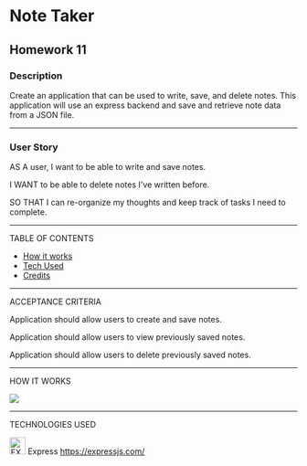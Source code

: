 # Note Taker

## Homework 11

### Description

Create an application that can be used to write, save, and delete notes. This application will use an express backend and save and retrieve note data from a JSON file.

 ***
 
 ### User Story
 
 AS A user, I want to be able to write and save notes.

I WANT to be able to delete notes I've written before.

SO THAT I can re-organize my thoughts and keep track of tasks I need to complete.

***

TABLE OF CONTENTS

* [How it works](#HowItWorks)
* [Tech Used](#TechnologiesUsed)
* [Credits](#Credits)

***

ACCEPTANCE CRITERIA

Application should allow users to create and save notes.

Application should allow users to view previously saved notes.

Application should allow users to delete previously saved notes.

***

HOW IT WORKS

<a href="https://imgflip.com/gif/3y8ac7"><img src="https://i.imgflip.com/3y8ac7.gif"></a>

***

TECHNOLOGIES USED

<img alt="EXPRESS JS" src="https://miro.medium.com/max/6668/1*XP-mZOrIqX7OsFInN2ngRQ.png" width="28" height="30"> Express https://expressjs.com/
